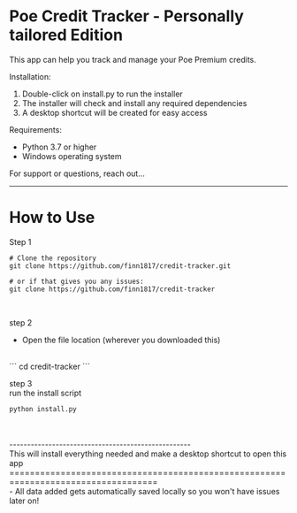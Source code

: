 Poe Credit Tracker - Personally tailored Edition
================================================

This app can help you track and manage your Poe Premium credits.

Installation:
1. Double-click on install.py to run the installer
2. The installer will check and install any required dependencies
3. A desktop shortcut will be created for easy access

Requirements:
- Python 3.7 or higher
- Windows operating system

For support or questions, reach out...


-----------------------------------------

How to Use
===========
Step 1
<br>
```  
# Clone the repository
git clone https://github.com/finn1817/credit-tracker.git

# or if that gives you any issues:
git clone https://github.com/finn1817/credit-tracker
```
<br>

step 2
<br>
- Open the file location (wherever you downloaded this)
<br>
```
cd credit-tracker
```
<br>

step 3
<br>
run the install script
<br>
```
python install.py
```
<br>
<br>
---------------------------------------------------
<br>
This will install everything needed and make a desktop shortcut to open this app
===================================================================================
<br>
- All data added gets automatically saved locally so you won't have issues later on!
